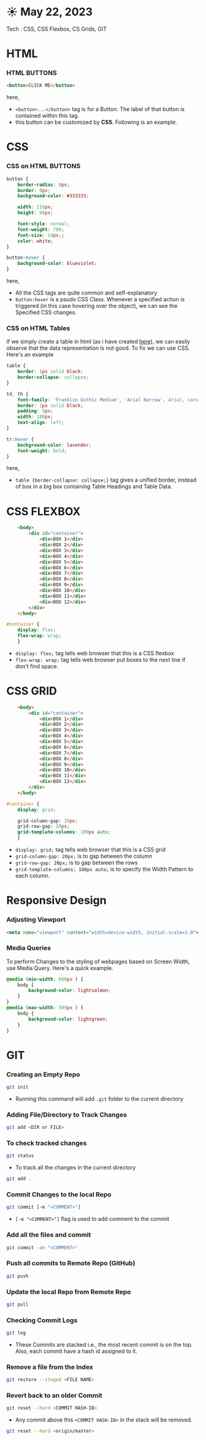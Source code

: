 # ☀️ May 22, 2023
Tech : CSS, CSS Flexbox, CS Grids, GIT

# HTML
### HTML BUTTONS
```HTML
<button>CLICK ME</button>
```
here,
- `<button>...</button>` tag is for a Button. The label of that button is contained within this tag.
- this button can be customized by **CSS**. Following is an example.

# CSS
### CSS on HTML BUTTONS 
```CSS
button {
    border-radius: 0px;
    border: 0px;
    background-color: #333333;

    width: 216px;
    height: 68px;

    font-style: normal;
    font-weight: 700;
    font-size: 14px;;
    color: white;
}

button:hover {
    background-color: blueviolet;
}
```
here,
- All the CSS tags are quite common and self-explanatory  
- `button:hover` is a psudo CSS Class. Whenever a specified action is triggered (in this case hovering over the object), we can see the Specified CSS changes. 

### CSS on HTML Tables
If we simply create a table in html (as i have created [here](https://github.com/thekarananand/summer2023/blob/main/2023.05.21/NOTES.md#tables-in-html)), we can easily observe that the data representation is not good. To fix we can use CSS. Here's an example
``` CSS
table {
    border: 1px solid black;
    border-collapse: collapse;
}

td, th {
    font-family: 'Franklin Gothic Medium', 'Arial Narrow', Arial, sans-serif;
    border: 1px solid black;
    padding: 5px;
    width: 180px;
    text-align: left;
}

tr:hover {
    background-color: lavender;
    font-weight: bold;
}
```

here,
- `table {border-collapse: collapse;}` tag gives a unified border, instead of box in a big box containing Table Headings and Table Data.

# CSS FLEXBOX
``` HTML
    <body>
        <div id="container">
            <div>BOX 1</div>
            <div>BOX 2</div>
            <div>BOX 3</div>
            <div>BOX 4</div>
            <div>BOX 5</div>
            <div>BOX 6</div>
            <div>BOX 7</div>
            <div>BOX 8</div>
            <div>BOX 9</div>
            <div>BOX 10</div>
            <div>BOX 11</div>
            <div>BOX 12</div>
        </div>
    </body>
```
``` CSS
#container {
    display: flex;
    flex-wrap: wrap;
    }
```
- `display: flex;` tag tells web browser that this is a CSS flexbox
- `flex-wrap: wrap;` tag tells web browser put boxes to the next line if don't find space.

# CSS GRID
``` HTML
    <body>
        <div id="container">
            <div>BOX 1</div>
            <div>BOX 2</div>
            <div>BOX 3</div>
            <div>BOX 4</div>
            <div>BOX 5</div>
            <div>BOX 6</div>
            <div>BOX 7</div>
            <div>BOX 8</div>
            <div>BOX 9</div>
            <div>BOX 10</div>
            <div>BOX 11</div>
            <div>BOX 12</div>
        </div>
    </body>
```
``` CSS
#container {
    display: grid;

    grid-column-gap: 20px;
    grid-row-gap: 20px;
    grid-template-columns: 100px auto;
    }
```

- `display: grid;` tag tells web browser that this is a CSS grid
- `grid-column-gap: 20px;` is to gap between the column
- `grid-row-gap: 20px;` is to gap between the rows
- `grid-template-columns: 100px auto;` is to specify the Width Pattern to each column. 

# Responsive Design

### Adjusting Viewport
``` HTML
<meta name="viewport" content="width=device-width, initial-scale=1.0">
```

### Media Queries
To perform Changes to the styling of webpages based on Screen Width, use Media Query. Here's a quick example.
``` CSS
@media (min-width: 600px ) {
    body {
        background-color: lightsalmon;
    }
}
@media (max-width: 599px ) {
    body {
        background-color: lightgreen;
    }
}
```

# GIT

### Creating an Empty Repo
```bash
git init
```
- Running this command will add `.git` folder to the current directory 

### Adding File/Directory to Track Changes
```bash
git add <DIR or FILE>
```

### To check tracked changes
```bash
git status
```

- To track all the changes in the current directory
```bash
git add .
```

### Commit Changes to the local Repo
```bash
git commit [-m "<COMMENT>"]
```
- `[-m "<COMMENT>"]` flag is used to add comment to the commit

### Add all the files and commit
```bash
git commit -am "<COMMENT>"
```

### Push all commits to Remote Repo (GitHub)
```bash
git push
```

### Update the local Repo from Remote Repo
```bash
git pull
```

### Checking Commit Logs
```bash
git log
```
- These Commits are stacked i.e., the most recent commit is on the top. Also, each commit have a hash id assigned to it.


### Remove a file from the Index
```bash
git restore --staged <FILE NAME>
```

### Revert back to an older Commit
```bash
git reset --hard <COMMIT HASH-ID> 
```
- Any commit above this `<COMMIT HASH-ID>` in the stack will be removed.
```bash
git reset --hard <origin/master> 
```